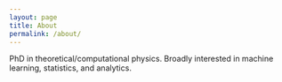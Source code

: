 ```yaml
---
layout: page
title: About
permalink: /about/
---
```


PhD in theoretical/computational physics. Broadly interested in machine learning, statistics, and analytics.
